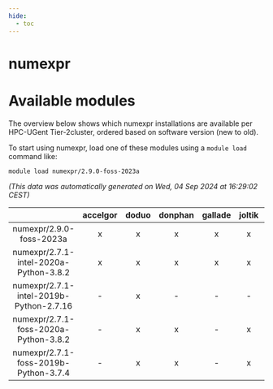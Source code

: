 ```yaml
---
hide:
  - toc
---
```


numexpr
=======

# Available modules


The overview below shows which numexpr installations are available per HPC-UGent Tier-2cluster, ordered based on software version (new to old).

To start using numexpr, load one of these modules using a `module load` command like:

```shell
module load numexpr/2.9.0-foss-2023a
```

*(This data was automatically generated on Wed, 04 Sep 2024 at 16:29:02 CEST)*  

| |accelgor|doduo|donphan|gallade|joltik|shinx|skitty|
| :---: | :---: | :---: | :---: | :---: | :---: | :---: | :---: |
|numexpr/2.9.0-foss-2023a|x|x|x|x|x|x|x|
|numexpr/2.7.1-intel-2020a-Python-3.8.2|x|x|x|x|x|-|x|
|numexpr/2.7.1-intel-2019b-Python-2.7.16|-|x|-|-|-|-|x|
|numexpr/2.7.1-foss-2020a-Python-3.8.2|-|x|x|-|x|-|x|
|numexpr/2.7.1-foss-2019b-Python-3.7.4|-|x|x|-|x|-|x|
